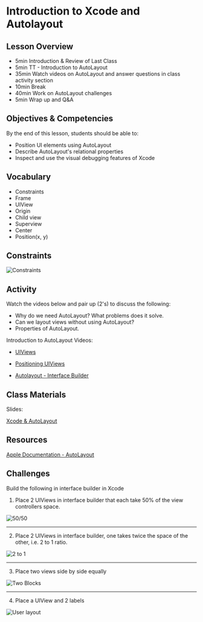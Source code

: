 # Introduction to Xcode and Autolayout

## Lesson Overview

- 5min Introduction & Review of Last Class
- 5min TT - Introduction to AutoLayout
- 35min Watch videos on AutoLayout and answer questions in class activity section
- 10min Break
- 40min Work on AutoLayout challenges
- 5min Wrap up and Q&A

## Objectives & Competencies

By the end of this lesson, students should be able to:

- Position UI elements using AutoLayout
- Describe AutoLayout's relational properties
- Inspect and use the visual debugging features of Xcode

## Vocabulary

- Constraints
- Frame
- UIView
- Origin
- Child view
- Superview
- Center
- Position(x, y)

## Constraints

![Constraints](assets/apple-constraint.png)

## Activity

Watch the videos below and pair up (2's) to discuss the following:
  - Why do we need AutoLayout? What problems does it solve.
  - Can we layout views without using AutoLayout?
  - Properties of AutoLayout.

Introduction to AutoLayout Videos:

- [UIViews](https://www.youtube.com/watch?v=t_lmUi_E-70&feature=youtu.be)

- [Positioning UIViews](https://www.youtube.com/watch?v=3GPnG5jsKS8&feature=youtu.be)

- [Autolayout - Interface Builder](https://www.youtube.com/watch?v=PYqaVQlKT0A)

## Class Materials

Slides:

[Xcode & AutoLayout](https://docs.google.com/presentation/d/1NPCWrzL29k2xn7b78ANqTy-MsXUliMxWwvSjySxI9jc/edit?usp=sharing)

## Resources

[Apple Documentation - AutoLayout](https://developer.apple.com/library/content/documentation/UserExperience/Conceptual/AutolayoutPG/index.html)

## Challenges

Build the following in interface builder in Xcode

1. Place 2 UIViews in interface builder that each take 50% of the view controllers space.


![50/50](assets/5050.png)

----------------

2. Place 2 UIViews in interface builder, one takes twice the space of the other, i.e. 2 to 1 ratio.

![2 to 1](assets/2to1.png)


----------------

3. Place two views side by side equally

![Two Blocks](assets/twoBlocks.png)

---------------

4. Place a UIView and 2 labels

![User layout](assets/userLayout.png)
